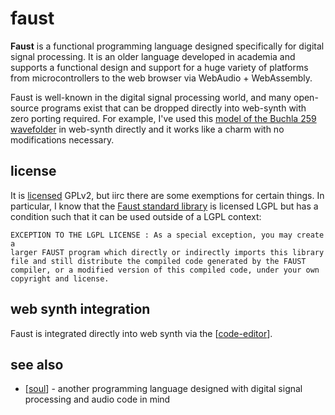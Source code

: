 # faust

**Faust** is a functional programming language designed specifically for digital signal processing.  It is an older language developed in academia and supports a functional design and support for a huge variety of platforms from microcontrollers to the web browser via WebAudio + WebAssembly.

Faust is well-known in the digital signal processing world, and many open-source programs exist that can be dropped directly into web-synth with zero porting required.  For example, I've used this [model of the Buchla 259 wavefolder](https://github.com/yorgoszachos/b259wf) in web-synth directly and it works like a charm with no modifications necessary.

## license

It is [licensed](https://github.com/grame-cncm/faust/blob/master-dev/COPYING.txt) GPLv2, but iirc there are some exemptions for certain things.  In particular, I know that the [Faust standard library](https://faustlibraries.grame.fr/) is licensed LGPL but has a condition such that it can be used outside of a LGPL context:

```
EXCEPTION TO THE LGPL LICENSE : As a special exception, you may create a
larger FAUST program which directly or indirectly imports this library
file and still distribute the compiled code generated by the FAUST
compiler, or a modified version of this compiled code, under your own
copyright and license.
```

## web synth integration

Faust is integrated directly into web synth via the [[code-editor]].

## see also

 * [[soul]] - another programming language designed with digital signal processing and audio code in mind

[//begin]: # "Autogenerated link references for markdown compatibility"
[code-editor]: code-editor "code-editor"
[soul]: soul "soul"
[//end]: # "Autogenerated link references"
